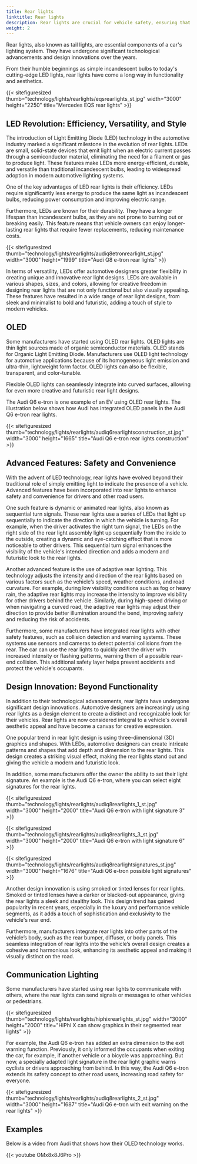 ```yaml
---
title: Rear lights
linktitle: Rear lights
description: Rear lights are crucial for vehicle safety, ensuring that motorists can see and be seen on the road.
weight: 2
---
```

<!-- markdownlint-disable MD033 -->
Rear lights, also known as tail lights, are essential components of a car's lighting system. They have undergone significant technological advancements and design innovations over the years.

From their humble beginnings as simple incandescent bulbs to today's cutting-edge LED lights, rear lights have come a long way in functionality and aesthetics.

{{< sitefiguresized thumb="technology/lights/rearlights/eqsrearlights_st.jpg" width="3000" height="2250" title="Mercedes EQS rear lights" >}}

## LED Revolution: Efficiency, Versatility, and Style

The introduction of Light Emitting Diode (LED) technology in the automotive industry marked a significant milestone in the evolution of rear lights. LEDs are small, solid-state devices that emit light when an electric current passes through a semiconductor material, eliminating the need for a filament or gas to produce light. These features make LEDs more energy-efficient, durable, and versatile than traditional incandescent bulbs, leading to widespread adoption in modern automotive lighting systems.

One of the key advantages of LED rear lights is their efficiency. LEDs require significantly less energy to produce the same light as incandescent bulbs, reducing power consumption and improving electric range.

Furthermore, LEDs are known for their durability. They have a longer lifespan than incandescent bulbs, as they are not prone to burning out or breaking easily. This feature means that vehicle owners can enjoy longer-lasting rear lights that require fewer replacements, reducing maintenance costs.

{{< sitefiguresized thumb="technology/lights/rearlights/audiq8etronrearlight_st.jpg" width="3000" height="1999" title="Audi Q8 e-tron rear lights" >}}

In terms of versatility, LEDs offer automotive designers greater flexibility in creating unique and innovative rear light designs. LEDs are available in various shapes, sizes, and colors, allowing for creative freedom in designing rear lights that are not only functional but also visually appealing. These features have resulted in a wide range of rear light designs, from sleek and minimalist to bold and futuristic, adding a touch of style to modern vehicles.

## OLED

Some manufacturers have started using OLED rear lights. OLED lights are thin light sources made of organic semiconductor materials. OLED stands for Organic Light Emitting Diode. Manufacturers use OLED light technology for automotive applications because of its homogeneous light emission and ultra-thin, lightweight form factor. OLED lights can also be flexible, transparent, and color-tunable.

Flexible OLED lights can seamlessly integrate into curved surfaces, allowing for even more creative and futuristic rear light designs.

The Audi Q6 e-tron is one example of an EV using OLED rear lights. The illustration below shows how Audi has integrated OLED panels in the Audi Q6 e-tron rear lights.

{{< sitefiguresized thumb="technology/lights/rearlights/audiq6rearlightsconstruction_st.jpg" width="3000" height="1665" title="Audi Q6 e-tron rear lights construction" >}}

## Advanced Features: Safety and Convenience

With the advent of LED technology, rear lights have evolved beyond their traditional role of simply emitting light to indicate the presence of a vehicle. Advanced features have been incorporated into rear lights to enhance safety and convenience for drivers and other road users.

One such feature is dynamic or animated rear lights, also known as sequential turn signals. These rear lights use a series of LEDs that light up sequentially to indicate the direction in which the vehicle is turning. For example, when the driver activates the right turn signal, the LEDs on the right side of the rear light assembly light up sequentially from the inside to the outside, creating a dynamic and eye-catching effect that is more noticeable to other drivers. This sequential turn signal enhances the visibility of the vehicle's intended direction and adds a modern and futuristic look to the rear lights.

Another advanced feature is the use of adaptive rear lighting. This technology adjusts the intensity and direction of the rear lights based on various factors such as the vehicle’s speed, weather conditions, and road curvature. For example, during low visibility conditions such as fog or heavy rain, the adaptive rear lights may increase the intensity to improve visibility for other drivers behind the vehicle. Similarly, during high-speed driving or when navigating a curved road, the adaptive rear lights may adjust their direction to provide better illumination around the bend, improving safety and reducing the risk of accidents.

Furthermore, some manufacturers have integrated rear lights with other safety features, such as collision detection and warning systems. These systems use sensors and cameras to detect potential collisions from the rear. The car can use the rear lights to quickly alert the driver with increased intensity or flashing patterns, warning them of a possible rear-end collision. This additional safety layer helps prevent accidents and protect the vehicle's occupants.

## Design Innovation: Beyond Functionality

In addition to their technological advancements, rear lights have undergone significant design innovations. Automotive designers are increasingly using rear lights as a design element to create a distinct and recognizable look for their vehicles. Rear lights are now considered integral to a vehicle's overall aesthetic appeal and have become a canvas for creative expression.

One popular trend in rear light design is using three-dimensional (3D) graphics and shapes. With LEDs, automotive designers can create intricate patterns and shapes that add depth and dimension to the rear lights. This design creates a striking visual effect, making the rear lights stand out and giving the vehicle a modern and futuristic look.

In addition, some manufacturers offer the owner the ability to set their light signature. An example is the Audi Q6 e-tron, where you can select eight signatures for the rear lights.

{{< sitefiguresized thumb="technology/lights/rearlights/audiq8rearlights_1_st.jpg" width="3000" height="2000" title="Audi Q6 e-tron with light signature 3" >}}

{{< sitefiguresized thumb="technology/lights/rearlights/audiq8rearlights_3_st.jpg" width="3000" height="2000" title="Audi Q6 e-tron with light signature 6" >}}

{{< sitefiguresized thumb="technology/lights/rearlights/audiq8rearlightsignatures_st.jpg" width="3000" height="1676" title="Audi Q6 e-tron possible light signatures" >}}

Another design innovation is using smoked or tinted lenses for rear lights. Smoked or tinted lenses have a darker or blacked-out appearance, giving the rear lights a sleek and stealthy look. This design trend has gained popularity in recent years, especially in the luxury and performance vehicle segments, as it adds a touch of sophistication and exclusivity to the vehicle's rear end.

Furthermore, manufacturers integrate rear lights into other parts of the vehicle’s body, such as the rear bumper, diffuser, or body panels. This seamless integration of rear lights into the vehicle’s overall design creates a cohesive and harmonious look, enhancing its aesthetic appeal and making it visually distinct on the road.

## Communication Lighting

Some manufacturers have started using rear lights to communicate with others, where the rear lights can send signals or messages to other vehicles or pedestrians.

{{< sitefiguresized thumb="technology/lights/rearlights/hiphixrearlights_st.jpg" width="3000" height="2000" title="HiPhi X can show graphics in their segmented rear lights" >}}

For example, the Audi Q6 e-tron has added an extra dimension to the exit warning function. Previously, it only informed the occupants when exiting the car, for example, if another vehicle or a bicycle was approaching. But now, a specially adapted light signature in the rear light graphic warns cyclists or drivers approaching from behind. In this way, the Audi Q6 e-tron extends its safety concept to other road users, increasing road safety for everyone.

{{< sitefiguresized thumb="technology/lights/rearlights/audiq8rearlights_2_st.jpg" width="3000" height="1687" title="Audi Q6 e-tron with exit warning on the rear lights" >}}

## Examples

Below is a video from Audi that shows how their OLED technology works.

{{< youtube OMx8x8J6Pro >}}
